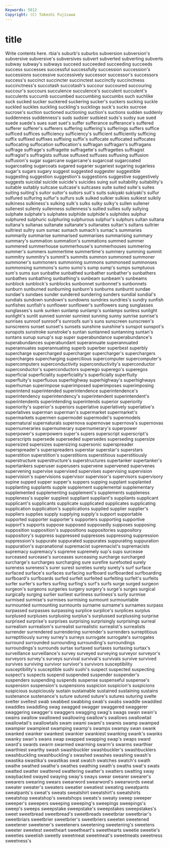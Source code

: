 ```yaml
---
Keywords: 5812 
Copyright: (C) Takeshi Fujisawa
---
```


# title

Write contents here.
rbia's suburb's suburbs
subversion subversion's subversive subversive's subversives subvert subverted subverting subverts subway
subway's subways succeed succeeded succeeding succeeds success successes successful successfully
succession succession's successions successive successively successor successor's successors success's succinct
succincter succinctest succinctly succinctness succinctness's succotash succotash's succour succoured succouring
succour's succours succulence succulence's succulent succulent's succulents succumb succumbed succumbing
succumbs such suchlike suck sucked sucker suckered suckering sucker's suckers
sucking suckle suckled suckles suckling suckling's sucklings suck's sucks sucrose
sucrose's suction suctioned suctioning suction's suctions sudden suddenly suddenness suddenness's
suds sudsier sudsiest suds's sudsy sue sued suede suede's sues
suet suet's suffer sufferance sufferance's suffered sufferer sufferer's sufferers suffering
suffering's sufferings suffers suffice sufficed suffices sufficiency sufficiency's sufficient sufficiently
sufficing suffix suffixed suffixes suffixing suffix's suffocate suffocated suffocates suffocating
suffocation suffocation's suffragan suffragan's suffragans suffrage suffrage's suffragette suffragette's suffragettes
suffragist suffragist's suffragists suffuse suffused suffuses suffusing suffusion suffusion's sugar
sugarcane sugarcane's sugarcoat sugarcoated sugarcoating sugarcoats sugared sugarier sugariest sugaring
sugarless sugar's sugars sugary suggest suggested suggester suggestible suggesting suggestion
suggestion's suggestions suggestive suggestively suggests suicidal suicide suicide's suicides suing
suit suitability suitability's suitable suitably suitcase suitcase's suitcases suite suited
suite's suites suiting suiting's suitor suitor's suitors suit's suits sukiyaki
sukiyaki's sulfur sulfured sulfuring sulfur's sulfurs sulk sulked sulkier sulkies
sulkiest sulkily sulkiness sulkiness's sulking sulk's sulks sulky sulky's sullen
sullener sullenest sullenly sullenness sullenness's sullied sullies sully sullying sulphate
sulphate's sulphates sulphide sulphide's sulphides sulphur sulphured sulphuric sulphuring sulphurous
sulphur's sulphurs sultan sultana sultana's sultanas sultanate sultanate's sultanates sultan's
sultans sultrier sultriest sultry sum sumac sumach sumach's sumac's summaries
summarily summarise summarised summarises summarising summary summary's summation summation's summations
summed summer summered summerhouse summerhouse's summerhouses summering summer's summers summertime
summertime's summery summing summit summitry summitry's summit's summits summon summoned
summoner summoner's summoners summoning summons summonsed summonses summonsing summons's sumo
sumo's sump sump's sumps sumptuous sum's sums sun sunbathe sunbathed
sunbather sunbather's sunbathers sunbathes sunbathing sunbathing's sunbeam sunbeam's sunbeams sunblock
sunblock's sunblocks sunbonnet sunbonnet's sunbonnets sunburn sunburned sunburning sunburn's sunburns
sunburnt sundae sundae's sundaes sunder sundered sundering sunders sundial sundial's
sundials sundown sundown's sundowns sundries sundries's sundry sunfish sunfishes sunfish's
sunflower sunflower's sunflowers sung sunglasses sunglasses's sunk sunken sunlamp sunlamp's
sunlamps sunless sunlight sunlight's sunlit sunned sunnier sunniest sunning sunny
sunrise sunrise's sunrises sunroof sunroof's sunroofs sun's suns sunscreen sunscreen's
sunscreens sunset sunset's sunsets sunshine sunshine's sunspot sunspot's sunspots sunstroke
sunstroke's suntan suntanned suntanning suntan's suntans sunup sunup's sup super
superabundance superabundance's superabundances superabundant superannuate superannuated superannuates superannuating superb superber
superbest superbly supercharge supercharged supercharger supercharger's superchargers supercharges supercharging supercilious
supercomputer supercomputer's supercomputers superconductivity superconductivity's superconductor superconductor's superconductors superego superego's
superegos superficial superficiality superficiality's superficially superfluity superfluity's superfluous superhighway superhighway's
superhighways superhuman superimpose superimposed superimposes superimposing superintend superintended superintendence superintendence's
superintendency superintendency's superintendent superintendent's superintendents superintending superintends superior superiority superiority's
superior's superiors superlative superlatively superlative's superlatives superman superman's supermarket supermarket's
supermarkets supermen supermodel supermodel's supermodels supernatural supernaturals supernova supernovae supernova's
supernovas supernumeraries supernumerary supernumerary's superpower superpower's superpowers super's supers superscript
superscript's superscripts supersede superseded supersedes superseding supersize supersized supersizes supersizing
supersonic superspreader superspreader's superspreaders superstar superstar's superstars superstition superstition's superstitions
superstitious superstitiously superstructure superstructure's superstructures supertanker supertanker's supertankers superuser superusers
supervene supervened supervenes supervening supervise supervised supervises supervising supervision supervision's
supervisions supervisor supervisor's supervisors supervisory supine supped supper supper's suppers
supping supplant supplanted supplanting supplants supple supplement supplemental supplementary supplemented
supplementing supplement's supplements suppleness suppleness's suppler supplest suppliant suppliant's suppliants
supplicant supplicant's supplicants supplicate supplicated supplicates supplicating supplication supplication's supplications
supplied supplier supplier's suppliers supplies supply supplying supply's support supportable
supported supporter supporter's supporters supporting supportive support's supports suppose supposed
supposedly supposes supposing supposition supposition's suppositions suppositories suppository suppository's suppress
suppressed suppresses suppressing suppression suppression's suppurate suppurated suppurates suppurating suppuration
suppuration's supranational supremacist supremacist's supremacists supremacy supremacy's supreme supremely sup's
sups surcease surceased surcease's surceases surceasing surcharge surcharged surcharge's surcharges
surcharging sure surefire surefooted surely sureness sureness's surer surest sureties
surety surety's surf surface surfaced surface's surfaces surfacing surfboard surfboarded
surfboarding surfboard's surfboards surfed surfeit surfeited surfeiting surfeit's surfeits surfer
surfer's surfers surfing surfing's surf's surfs surge surged surgeon surgeon's
surgeons surgeries surgery surgery's surge's surges surgical surgically surging surlier
surliest surliness surliness's surly surmise surmised surmise's surmises surmising surmount
surmountable surmounted surmounting surmounts surname surname's surnames surpass surpassed surpasses
surpassing surplice surplice's surplices surplus surplused surpluses surplusing surplus's surplussed
surplussing surprise surprised surprise's surprises surprising surprisingly surprisings surreal surrealism
surrealism's surrealist surrealistic surrealist's surrealists surrender surrendered surrendering surrender's surrenders
surreptitious surreptitiously surrey surrey's surreys surrogate surrogate's surrogates surround surrounded
surrounding surrounding's surroundings surroundings's surrounds surtax surtaxed surtaxes surtaxing surtax's
surveillance surveillance's survey surveyed surveying surveyor surveyor's surveyors survey's surveys
survival survival's survivals survive survived survives surviving survivor survivor's survivors
susceptibility susceptibility's susceptible sushi sushi's suspect suspected suspecting suspect's suspects
suspend suspended suspender suspender's suspenders suspending suspends suspense suspenseful suspense's
suspension suspension's suspensions suspicion suspicion's suspicions suspicious suspiciously sustain sustainable
sustained sustaining sustains sustenance sustenance's suture sutured suture's sutures suturing
svelte svelter sveltest swab swabbed swabbing swab's swabs swaddle swaddled
swaddles swaddling swag swagged swagger swaggered swaggerer swaggering swagger's swaggers
swagging swag's swags swain swain's swains swallow swallowed swallowing swallow's
swallows swallowtail swallowtail's swallowtails swam swami swami's swamis swamp swamped
swampier swampiest swamping swamp's swamps swampy swan swank swanked swanker
swankest swankier swankiest swanking swank's swanks swanky swan's swans swap
swapped swapping swap's swaps sward sward's swards swarm swarmed swarming
swarm's swarms swarthier swarthiest swarthy swash swashbuckler swashbuckler's swashbucklers swashbuckling
swashbuckling's swashed swashes swashing swash's swastika swastika's swastikas swat swatch
swatches swatch's swath swathe swathed swathe's swathes swathing swath's swaths
swat's swats swatted swatter swattered swattering swatter's swatters swatting sway
swaybacked swayed swaying sway's sways swear swearer swearer's swearers swearing
swears swearword swearword's swearwords sweat sweater sweater's sweaters sweatier sweatiest
sweating sweatpants sweatpants's sweat's sweats sweatshirt sweatshirt's sweatshirts sweatshop sweatshop's
sweatshops sweats's sweaty sweep sweeper sweeper's sweepers sweeping sweeping's sweepings
sweepings's sweep's sweeps sweepstake sweepstake's sweepstakes sweepstakes's sweet sweetbread sweetbread's
sweetbreads sweetbriar sweetbriar's sweetbriars sweetbrier sweetbrier's sweetbriers sweeten sweetened sweetener
sweetener's sweeteners sweetening sweetening's sweetens sweeter sweetest sweetheart sweetheart's sweethearts
sweetie sweetie's sweeties sweetish sweetly sweetmeat sweetmeat's sweetmeats sweetness sweetness's

